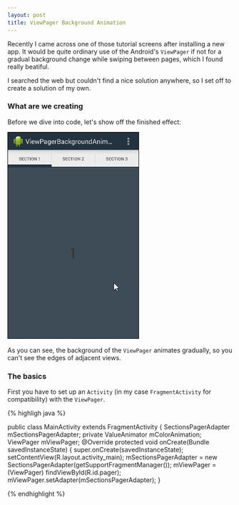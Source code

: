 ```yaml
---
layout: post
title: ViewPager Background Animation
---
```


Recently I came across one of those tutorial screens after installing a new app. It would be quite ordinary use of the Android's `ViewPager` if not for a gradual background change while swiping between pages, which I found really beatiful.

I searched the web but couldn't find a nice solution anywhere, so I set off to create a solution of my own.

### What are we creating

Before we dive into code, let's show off the finished effect:

<img class="center image" src="/assets/2014/09/18/animation.gif"></img>

As you can see, the background of the `ViewPager` animates gradually, so you can't see the edges of adjacent views.

### The basics

First you have to set up an `Activity` (in my case `FragmentActivity` for compatibility) with the `ViewPager`.

{% highligh java %}

public class MainActivity extends FragmentActivity {
SectionsPagerAdapter mSectionsPagerAdapter;
private ValueAnimator mColorAnimation;
ViewPager mViewPager;
@Override
protected void onCreate(Bundle savedInstanceState) {
super.onCreate(savedInstanceState);
setContentView(R.layout.activity_main);
mSectionsPagerAdapter = new SectionsPagerAdapter(getSupportFragmentManager());
mViewPager = (ViewPager) findViewById(R.id.pager);
mViewPager.setAdapter(mSectionsPagerAdapter);
}

{% endhighlight %}











